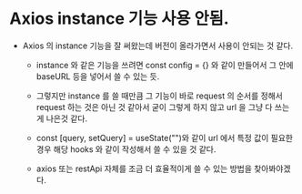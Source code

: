 # Axios instance 기능 사용 안됨.

- Axios 의 instance 기능을 잘 써왔는데 버전이 올라가면서 사용이 안되는 것 같다.

  - instance 와 같은 기능을 쓰려면 const config = {} 와 같이 만들어서 그 안에 baseURL 등을 넣어서 쓸 수 있는 듯.

  - 그렇지만 instance 를 쓸 때만큼 그 기능이 바로 request 의 순서를 정해서 request 하는 것은 아닌 것 같아서 굳이 그렇게 하지 않고 url 을 그냥 다 쓰는게 나은것 같다.

  - const [query, setQuery] = useState("")와 같이 url 에서 특정 값이 필요한 경우 해당 hooks 와 같이 작성해서 쓸 수 있을 것 같다.

  - axios 또는 restApi 자체를 조금 더 효율적이게 쓸 수 있는 방법을 찾아봐야겠다.

